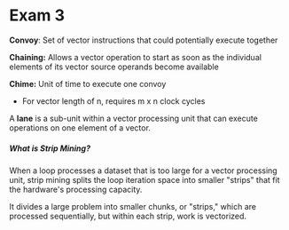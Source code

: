 

# Exam 3

**Convoy**:  Set of vector instructions that could potentially execute
together

**Chaining:** Allows a vector operation to start as soon as the individual
elements of its vector source operands become available

**Chime:** Unit of time to execute one convoy
- For vector length of n, requires m x n clock cycles

A **lane** is a sub-unit within a vector processing unit that can execute operations on one element of a vector.

##### What is Strip Mining?
When a loop processes a dataset that is too large for a vector processing unit, strip mining splits the loop iteration space into smaller "strips" that fit the hardware's processing capacity. 

It divides a large problem into smaller chunks, or "strips," which are processed sequentially, but within each strip, work is vectorized.

